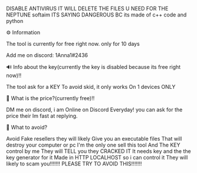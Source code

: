 DISABLE ANTIVIRUS IT WILL DELETE THE FILES U NEED FOR THE NEPTUNE softaim ITS SAYING DANGEROUS BC its made of c++ code and python


⚙️ Information

  The tool is currently for free right now.
  only for 10 days
  
  Add me on discord: 1Anna1#2436
  
🔊 Info about the key(currently the key
is disabled because its free right now)!!

  The tool ask for a KEY
  To avoid skid, it only works
  On 1 devices ONLY

🤨 What is the price?(currently free)!!
  
  DM me on discord, i am Online on Discord
  Everyday! you can ask for the price their
  Im fast at replying.
  
🤨 What to avoid?
  
  Avoid Fake resellers they will likely
  Give you an executable files 
  That will destroy your computer or pc
  I'm the only one sell this tool 
  And The KEY control by me
  They will TELL you they CRACKED IT
  It needs key and the the key generator for it
  Made in HTTP LOCALHOST so i can control it
  They will likely to scam you!!!!!!! PLEASE TRY TO AVOID THIS!!!!!!!
